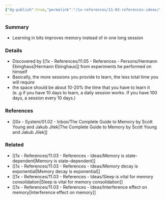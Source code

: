 ```yaml
---
{"dg-publish":true,"permalink":"/1x-references/11-03-references-ideas/the-spacing-effect-in-memory/","dgShowBacklinks":false}
---
```



### Summary
- Learning in bits improves memory instead of in one long session

### Details
- Discovered by [[1x - References/11.05 - References - Persons/Hermann Ebinghaus\|Hermann Ebinghaus]] from experiments he performed on himself
- Basically, the more sessions you provide to learn, the less total time you will require
- the space should be about 10-20% the time that you have to learn it (e..g if you have 10 days to learn, a daily session works. If you have 100 days, a session every 10 days.)

### References
- [[0x - System/01.02 - Inbox/The Complete Guide to Memory by Scott Young and Jakub Jilek\|The Complete Guide to Memory by Scott Young and Jakub Jilek]]

### Related
- [[1x - References/11.03 - References - Ideas/Memory is state-dependent\|Memory is state-dependent]]
- [[1x - References/11.03 - References - Ideas/Memory decay is exponential\|Memory decay is exponential]]
- [[1x - References/11.03 - References - Ideas/Sleep is vital for memory consolidation\|Sleep is vital for memory consolidation]]
- [[1x - References/11.03 - References - Ideas/Interference effect on memory\|Interference effect on memory]]